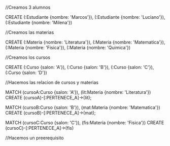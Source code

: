 //Creamos 3 alumnos

CREATE (:Estudiante {nombre: 'Marcos'}), (:Estudiante {nombre: 'Luciano'}), (:Estudiante {nombre: 'Milena'})

//Creamos las materias

CREATE (:Materia {nombre: 'Literatura'}), (:Materia {nombre: 'Matematica'}), (:Materia {nombre: 'Fisica'}), (:Materia {nombre: 'Quimica'})

//Creamos los cursos

CREATE (:Curso {salon: 'A'}), (:Curso {salon: 'B'}), (:Curso {salon: 'C'}), (:Curso {salon: 'D'})

//Hacemos las relacion de cursos y materias

MATCH (cursoA:Curso {salon: 'A'}), (lit:Materia {nombre: 'Literatura'}) CREATE (cursoA)-[:PERTENECE_A]->(lit);

MATCH (cursoB:Curso {salon: 'B'}), (mat:Materia {nombre: 'Matematica'}) CREATE (cursoB)-[:PERTENECE_A]->(mat);

MATCH (cursoC:Curso {salon: 'C'}), (fis:Materia {nombre: 'Fisica'}) CREATE (cursoC)-[:PERTENECE_A]->(fis)

//Hacemos un preerequisito

